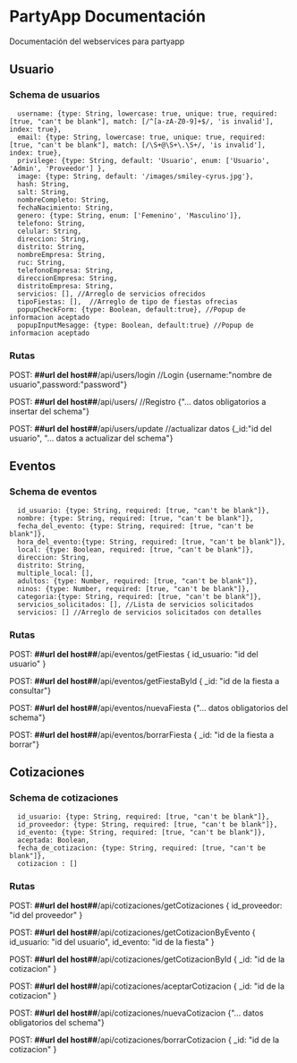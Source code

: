 # PartyApp Documentación

Documentación del webservices para partyapp

## Usuario

### Schema de usuarios
```
  username: {type: String, lowercase: true, unique: true, required: [true, "can't be blank"], match: [/^[a-zA-Z0-9]+$/, 'is invalid'], index: true},
  email: {type: String, lowercase: true, unique: true, required: [true, "can't be blank"], match: [/\S+@\S+\.\S+/, 'is invalid'], index: true},
  privilege: {type: String, default: 'Usuario', enum: ['Usuario', 'Admin', 'Proveedor'] },
  image: {type: String, default: '/images/smiley-cyrus.jpg'},
  hash: String,
  salt: String,
  nombreCompleto: String,
  fechaNacimiento: String,
  genero: {type: String, enum: ['Femenino', 'Masculino']},
  telefono: String,
  celular: String,
  direccion: String,
  distrito: String,
  nombreEmpresa: String,
  ruc: String,
  telefonoEmpresa: String,
  direccionEmpresa: String,
  distritoEmpresa: String,
  servicios: [], //Arreglo de servicios ofrecidos
  tipoFiestas: [],  //Arreglo de tipo de fiestas ofrecias
  popupCheckForm: {type: Boolean, default:true}, //Popup de informacion aceptado
  popupInputMesagge: {type: Boolean, default:true} //Popup de informacion aceptado
```
### Rutas

POST: __##url del host##__/api/users/login //Login
{username:"nombre de usuario",password:"password"}

POST: __##url del host##__/api/users/ //Registro
{"... datos obligatorios a insertar del schema"}

POST: __##url del host##__/api/users/update //actualizar datos
{_id:"id del usuario", "... datos a actualizar del schema"}


## Eventos

### Schema de eventos
```
  id_usuario: {type: String, required: [true, "can't be blank"]},
  nombre: {type: String, required: [true, "can't be blank"]},
  fecha_del_evento: {type: String, required: [true, "can't be blank"]},
  hora_del_evento:{type: String, required: [true, "can't be blank"]},
  local: {type: Boolean, required: [true, "can't be blank"]},
  direccion: String,
  distrito: String,
  multiple_local: [],
  adultos: {type: Number, required: [true, "can't be blank"]},
  ninos: {type: Number, required: [true, "can't be blank"]},
  categoria:{type: String, required: [true, "can't be blank"]},
  servicios_solicitados: [], //Lista de servicios solicitados
  servicios: [] //Arreglo de servicios solicitados con detalles
```
### Rutas

POST: __##url del host##__/api/eventos/getFiestas
{ id_usuario: "id del usuario" }

POST: __##url del host##__/api/eventos/getFiestaById
{ _id: "id de la fiesta a consultar"}

POST: __##url del host##__/api/eventos/nuevaFiesta
{"... datos obligatorios del schema"}

POST: __##url del host##__/api/eventos/borrarFiesta
{ _id: "id de la fiesta a borrar"}


## Cotizaciones

### Schema de cotizaciones
```
  id_usuario: {type: String, required: [true, "can't be blank"]},
  id_proveedor: {type: String, required: [true, "can't be blank"]},
  id_evento: {type: String, required: [true, "can't be blank"]},
  aceptada: Boolean,
  fecha_de_cotizacion: {type: String, required: [true, "can't be blank"]},
  cotizacion : []
```
### Rutas

POST: __##url del host##__/api/cotizaciones/getCotizaciones
{ id_proveedor: "id del proveedor" }

POST: __##url del host##__/api/cotizaciones/getCotizacionByEvento
{ id_usuario: "id del usuario", id_evento: "id de la fiesta" }

POST: __##url del host##__/api/cotizaciones/getCotizacionById
{ _id: "id de la cotizacion" }

POST: __##url del host##__/api/cotizaciones/aceptarCotizacion
{ _id: "id de la cotizacion" }

POST: __##url del host##__/api/cotizaciones/nuevaCotizacion
{"... datos obligatorios del schema"}

POST: __##url del host##__/api/cotizaciones/borrarCotizacion
{ _id: "id de la cotizacion" }




